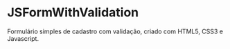 # JSFormWithValidation
Formulário simples de cadastro com validação, criado com HTML5, CSS3 e Javascript.
